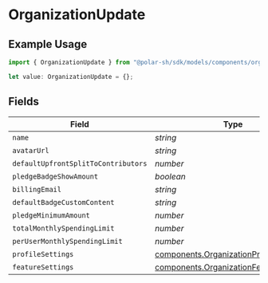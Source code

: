 # OrganizationUpdate

## Example Usage

```typescript
import { OrganizationUpdate } from "@polar-sh/sdk/models/components/organizationupdate.js";

let value: OrganizationUpdate = {};
```

## Fields

| Field                                                                                            | Type                                                                                             | Required                                                                                         | Description                                                                                      |
| ------------------------------------------------------------------------------------------------ | ------------------------------------------------------------------------------------------------ | ------------------------------------------------------------------------------------------------ | ------------------------------------------------------------------------------------------------ |
| `name`                                                                                           | *string*                                                                                         | :heavy_minus_sign:                                                                               | N/A                                                                                              |
| `avatarUrl`                                                                                      | *string*                                                                                         | :heavy_minus_sign:                                                                               | N/A                                                                                              |
| `defaultUpfrontSplitToContributors`                                                              | *number*                                                                                         | :heavy_minus_sign:                                                                               | N/A                                                                                              |
| `pledgeBadgeShowAmount`                                                                          | *boolean*                                                                                        | :heavy_minus_sign:                                                                               | N/A                                                                                              |
| `billingEmail`                                                                                   | *string*                                                                                         | :heavy_minus_sign:                                                                               | N/A                                                                                              |
| `defaultBadgeCustomContent`                                                                      | *string*                                                                                         | :heavy_minus_sign:                                                                               | N/A                                                                                              |
| `pledgeMinimumAmount`                                                                            | *number*                                                                                         | :heavy_minus_sign:                                                                               | N/A                                                                                              |
| `totalMonthlySpendingLimit`                                                                      | *number*                                                                                         | :heavy_minus_sign:                                                                               | N/A                                                                                              |
| `perUserMonthlySpendingLimit`                                                                    | *number*                                                                                         | :heavy_minus_sign:                                                                               | N/A                                                                                              |
| `profileSettings`                                                                                | [components.OrganizationProfileSettings](../../models/components/organizationprofilesettings.md) | :heavy_minus_sign:                                                                               | N/A                                                                                              |
| `featureSettings`                                                                                | [components.OrganizationFeatureSettings](../../models/components/organizationfeaturesettings.md) | :heavy_minus_sign:                                                                               | N/A                                                                                              |